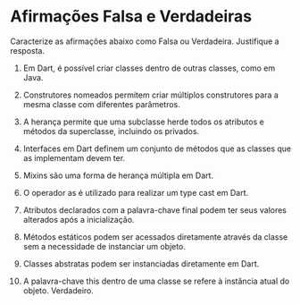 # Afirmações Falsa e Verdadeiras #
>
Caracterize as afirmações abaixo como Falsa ou Verdadeira. Justifique a resposta.
>
>
1. Em Dart, é possível criar classes dentro de outras classes, como em Java. 
>
>
2. Construtores nomeados permitem criar múltiplos construtores para a mesma classe com diferentes parâmetros.  
>
>
3. A herança permite que uma subclasse herde todos os atributos e métodos da superclasse, incluindo os privados. 
>
>
4. Interfaces em Dart definem um conjunto de métodos que as classes que as implementam devem ter.  
>
>
5. Mixins são uma forma de herança múltipla em Dart. 
>
>
6. O operador as é utilizado para realizar um type cast em Dart. 
>
>
7. Atributos declarados com a palavra-chave final podem ter seus valores alterados após a 
inicialização. 
>
>
8. Métodos estáticos podem ser acessados diretamente através da classe sem a necessidade de instanciar um objeto. 
>
>
9. Classes abstratas podem ser instanciadas diretamente em Dart. 
>
>
10. A palavra-chave this dentro de uma classe se refere à instância atual do objeto. Verdadeiro.
>
